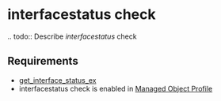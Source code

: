 # interfacestatus check

.. todo::
    Describe *interfacestatus* check

## Requirements

* [get_interface_status_ex](../../../dev/scripts/get_interface_status_ex.md)
* interfacestatus check is enabled in [Managed Object Profile](../../../reference/concepts/managed-object-profile/index.md)
